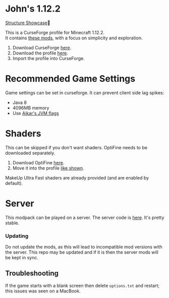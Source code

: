 # John's 1.12.2

[Structure Showcase](https://youtu.be/tyVnWifNTvY)🔗

This is a CurseForge profile for Minecraft 1.12.2.  
It contains [these mods](./modlist.md), with a focus on simplicity and exploration.

1. Download CurseForge [here](https://www.curseforge.com/download/app).
2. Download the profile [here](https://github.com/jagprog5/modpack-client/releases/latest/download/profile.zip).
3. Import the profile into CurseForge.

# Recommended Game Settings

Game settings can be set in curseforge. It can prevent client side lag spikes:

- Java 8
- 4096MB memory
- Use [Aikar's JVM flags](https://mcflags.emc.gs)

# Shaders

This can be skipped if you don't want shaders. OptiFine needs to be downloaded separately.

1. Download OptiFine [here](https://optifine.net/adloadx?f=OptiFine_1.12.2_HD_U_G5.jar).
2. Move it into the profile [like shown](https://www.youtube.com/watch?v=WCfDJ7ZFB1c).

MakeUp Ultra Fast shaders are already provided (and are enabled by default).

# Server

This modpack can be played on a server. The server code is [here](https://github.com/jagprog5/modpack-server). It's pretty stable.

### Updating

Do not update the mods, as this will lead to incompatible mod versions with the
server. This repo may be updated and if it is then the server mods will be kept in sync.

## Troubleshooting

If the game starts with a blank screen then delete `options.txt` and restart; this issues was seen on a MacBook.
